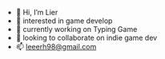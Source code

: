 - 👋 Hi, I’m Lier
- 👀 interested in game develop
- 🌱 currently working on Typing Game
- 💞️ looking to collaborate on indie game dev
- 📫 leeerh98@gmail.com


<!---
Elena-1998/Elena-1998 is a ✨ special ✨ repository because its `README.md` (this file) appears on your GitHub profile.
You can click the Preview link to take a look at your changes.
--->
